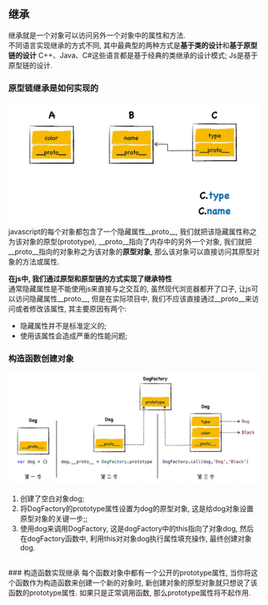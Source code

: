 ## 继承  
继承就是一个对象可以访问另外一个对象中的属性和方法.  
不同语言实现继承的方式不同, 其中最典型的两种方式是**基于类的设计**和**基于原型链的设计** 
C++、Java、C#这些语言都是基于经典的类继承的设计模式; Js是基于原型链的设计.  
### 原型链继承是如何实现的
![avatar](./assets/proto.webp)  
javascript的每个对象都包含了一个隐藏属性__proto__, 我们就把该隐藏属性称之为该对象的原型(prototype), __proto__指向了内存中的另外一个对象, 我们就把__proto__指向的对象称之为该对象的**原型对象**, 那么该对象可以直接访问其原型对象的方法或属性.  

**在js中, 我们通过原型和原型链的方式实现了继承特性**  
通常隐藏属性是不能使用js来直接与之交互的, 虽然现代浏览器都开了口子, 让js可以访问隐藏属性__proto__, 但是在实际项目中, 我们不应该直接通过__proto__来访问或者修改该属性, 其主要原因有两个:  
- 隐藏属性并不是标准定义的;  
- 使用该属性会造成严重的性能问题;  

### 构造函数创建对象  
![avatar](./assets/new构造函数示例.webp)  
1. 创建了空白对象dog;  
2. 将DogFactory的prototype属性设置为dog的原型对象, 这是给dog对象设置原型对象的关键一步;; 
3. 使用dog来调用DogFactory, 这是dogFactory中的this指向了对象dog, 然后在dogFactory函数中, 利用this对对象dog执行属性填充操作, 最终创建对象dog.  
<br>  
### 构造函数实现继承  
每个函数对象中都有一个公开的prototype属性, 当你将这个函数作为构造函数来创建一个新的对象时, 新创建对象的原型对象就只想说了该函数的prototype属性. 如果只是正常调用函数, 那么prototype属性将不起作用.  